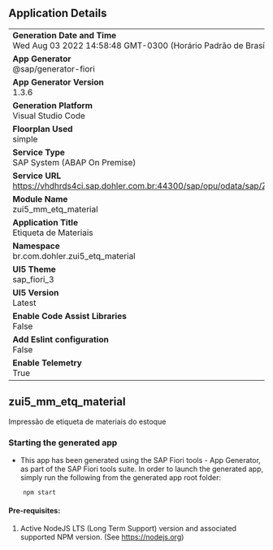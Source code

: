 ## Application Details
|               |
| ------------- |
|**Generation Date and Time**<br>Wed Aug 03 2022 14:58:48 GMT-0300 (Horário Padrão de Brasília)|
|**App Generator**<br>@sap/generator-fiori|
|**App Generator Version**<br>1.3.6|
|**Generation Platform**<br>Visual Studio Code|
|**Floorplan Used**<br>simple|
|**Service Type**<br>SAP System (ABAP On Premise)|
|**Service URL**<br>https://vhdhrds4ci.sap.dohler.com.br:44300/sap/opu/odata/sap/ZCDS_MM_ETQ_MATERIAL_CDS
|**Module Name**<br>zui5_mm_etq_material|
|**Application Title**<br>Etiqueta de Materiais|
|**Namespace**<br>br.com.dohler.zui5_etq_material|
|**UI5 Theme**<br>sap_fiori_3|
|**UI5 Version**<br>Latest|
|**Enable Code Assist Libraries**<br>False|
|**Add Eslint configuration**<br>False|
|**Enable Telemetry**<br>True|

## zui5_mm_etq_material

Impressão de etiqueta de materiais do estoque

### Starting the generated app

-   This app has been generated using the SAP Fiori tools - App Generator, as part of the SAP Fiori tools suite.  In order to launch the generated app, simply run the following from the generated app root folder:

```
    npm start
```

#### Pre-requisites:

1. Active NodeJS LTS (Long Term Support) version and associated supported NPM version.  (See https://nodejs.org)


